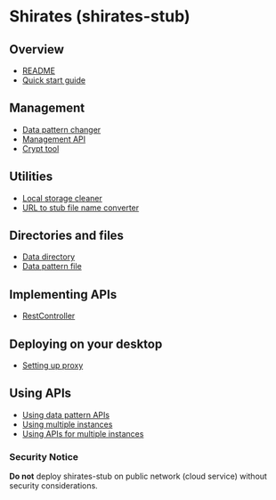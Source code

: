 # Shirates (shirates-stub)

## Overview

- [README](../../README.md)
- [Quick start guide](quick-start.md)

## Management

- [Data pattern changer](management/data_pattern_changer.md)
- [Management API](management/management_api.md)
- [Crypt tool](management/crypt_tool.md)

## Utilities

- [Local storage cleaner](utilities/local_storage_cleaner.md)
- [URL to stub file name converter](utilities/url_to_stub_file_name_converter.md)

## Directories and files

- [Data directory](directories_and_files/data_directory.md)
- [Data pattern file](directories_and_files/data_pattern_file.md)

## Implementing APIs

- [RestController](implementing_apis/rest_controller.md)

## Deploying on your desktop

- [Setting up proxy](deploying_on_your_desktop/setting_up_proxy.md)

## Using APIs

- [Using data pattern APIs](using_apis/using_data_pattern_apis.md)
- [Using multiple instances](using_apis/using_multiple_instances.md)
- [Using APIs for multiple instances](using_apis/using_apis_for_multiple_instances.md)

### Security Notice

**Do not** deploy shirates-stub on public network (cloud service) without security considerations.


<br>
